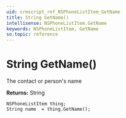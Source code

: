 ```yaml
---
uid: crmscript_ref_NSPhoneListItem_GetName
title: String GetName()
intellisense: NSPhoneListItem.GetName
keywords: NSPhoneListItem, GetName
so.topic: reference
---
```


# String GetName()

The contact or person's name

**Returns:** String

```crmscript
NSPhoneListItem thing;
String name  = thing.GetName();
```

